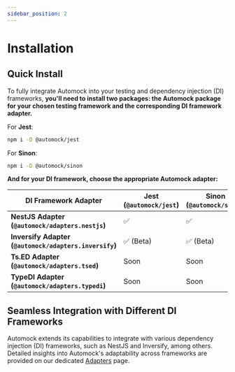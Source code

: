 ```yaml
---
sidebar_position: 2
---
```


# Installation

## Quick Install

To fully integrate Automock into your testing and dependency injection (DI) frameworks, **you'll need to install two
packages: the Automock package for your chosen testing framework and the corresponding DI framework adapter.**

For **Jest**:

```bash
npm i -D @automock/jest
```

For **Sinon**:

```bash
npm i -D @automock/sinon
```

**And for your DI framework, choose the appropriate Automock adapter:**

| **DI Framework Adapter**                               | **Jest (`@automock/jest`)** | **Sinon (`@automock/sinon`)** |
|--------------------------------------------------------|-----------------------------|-------------------------------|
| **NestJS Adapter (`@automock/adapters.nestjs`)**       | :white_check_mark:          | :white_check_mark:            |
| **Inversify Adapter (`@automock/adapters.inversify`)** | :white_check_mark: (Beta)   | :white_check_mark: (Beta)     |
| **Ts.ED Adapter (`@automock/adapters.tsed`)**          | Soon                        | Soon                          |
| **TypeDI Adapter (`@automock/adapters.typedi`)**       | Soon                        | Soon                          |

## Seamless Integration with Different DI Frameworks

Automock extends its capabilities to integrate with various dependency injection (DI) frameworks, such as NestJS and
Inversify, among others. Detailed insights into Automock's adaptability across frameworks are provided on our
dedicated [Adapters](/docs/adapters/intro) page.
